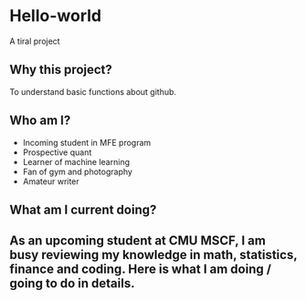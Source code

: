 # Hello-world
A tiral project

## Why this project?
To understand basic functions about github.

## Who am I?
- Incoming student in MFE program
- Prospective quant
- Learner of machine learning
- Fan of gym and photography
- Amateur writer

## What am I current doing?
As an upcoming student at CMU MSCF, I am busy reviewing my knowledge in math, statistics, finance and coding. Here is what I am doing / going to do in details.
- 
